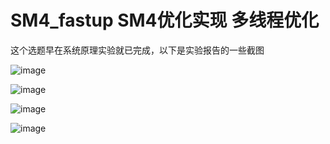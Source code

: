 # SM4_fastup  SM4优化实现 多线程优化



这个选题早在系统原理实验就已完成，以下是实验报告的一些截图




![image](https://user-images.githubusercontent.com/75195549/179916522-0107093e-7671-426c-84d9-1b5c729e0abd.png)



![image](https://user-images.githubusercontent.com/75195549/179916139-a82083c5-eccb-4f3f-83f1-632f14558293.png)





![image](https://user-images.githubusercontent.com/75195549/179915928-de40bd30-7330-427d-9b51-35d9770faf94.png)


![image](https://user-images.githubusercontent.com/75195549/180791033-7b303a8a-8e08-4b96-9d62-71e7eff3d38d.png)
